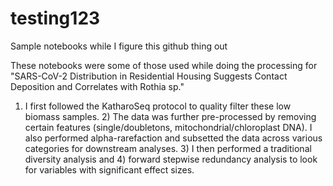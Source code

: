 # testing123
Sample notebooks while I figure this github thing out

These notebooks were some of those used while doing the processing for "SARS-CoV-2 Distribution in Residential Housing Suggests Contact Deposition and Correlates with Rothia sp." 
1) I first followed the KatharoSeq protocol to quality filter these low biomass samples. 2) The data was further pre-processed by removing certain features (single/doubletons, mitochondrial/chloroplast DNA). I also performed alpha-rarefaction and subsetted the data across various categories for downstream analyses. 3) I then performed a traditional diversity analysis and 4) forward stepwise redundancy analysis to look for variables with significant effect sizes.
